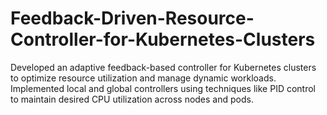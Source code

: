 # Feedback-Driven-Resource-Controller-for-Kubernetes-Clusters
Developed an adaptive feedback-based controller for Kubernetes clusters to optimize resource utilization and manage dynamic workloads. Implemented local and global controllers using techniques like PID control to maintain desired CPU utilization across nodes and pods.
